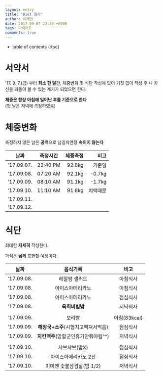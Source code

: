 ```yaml
---
layout: entry
title: "Diet 일지"
author: 이제언
date: 2017-09-07 22:30 +0900
tags: 다이어트
comments: true
--- 
```

* table of contents
{:toc}

# 서약서

'17. 9. 7.(금) 부터 **최소 한 달**간, 체중변화 및 식단 작성에 있어 거짓 없이 작성 후 나 자신을 되돌아 볼 수 있는 계기가 되었으면 한다.

**체중은 항상 아침에 일어난 후를 기준으로 한다**  
(첫 날은 저녁에 측정하였음)  

# 체중변화

측정하지 않은 날은 **공백**으로 남길지언정 **속이지 않는다** 

|    날짜    | 측정시간  |  체중측정  |   비고  |
|:----------:|:--------:|----------:|-------:|
| '17.09.07. | 22:40 PM |   92.8kg  |  기준일  |
| '17.09.08. | 07:20 AM |   92.1kg  | -0.7kg  |
| '17.09.09. | 08:10 AM |   91.1kg  | -1.7kg  |
| '17.09.10. | 11:10 AM |   91.8kg  | 치맥때문 |
| '17.09.11. |  |  ||
| '17.09.12. |  |  ||


# 식단

최대한 **자세히** 작성한다.

과식은 **굵게** 표현할 예정이다.

| 날짜 | 음식기록 | 비고 |
|:----------:|:--------:|:-------:|
| '17.09.08. | 레알팜 샐러드 | 아침식사 |
| '17.09.08. | 아이스아메리카노 | 아침식사 |
| '17.09.08. | 아이스아메리카노 | 점심식사 |
| '17.09.08. | **육회비빔밥** | 저녁식사 |
|            |  |  |
| '17.09.09. | 보리빵 | 아침(83kcal) |
| '17.09.09. | **해장국+소주**(시험치고빡쳐서먹음) | 점심식사 |
| '17.09.09. | **치킨맥주**(망할군인휴가안줘야됨^^) | 저녁식사 |
|            |  |  |
| '17.09.10. | 샤브샤브(밥X) | 점심식사 |
| '17.09.10. | 아이스아메리카노 2잔 | 점심식사 |
| '17.09.10. | 미미엔 숯불삼겹살(밥 1/2) | 저녁식사 |
